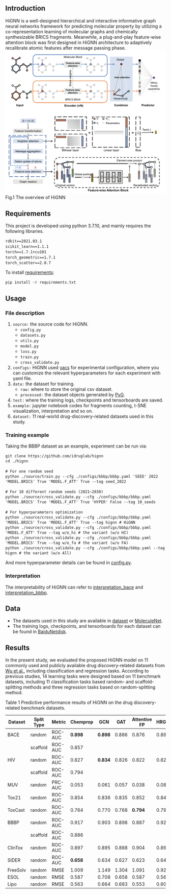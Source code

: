 ## Introduction
HiGNN is a well-designed hierarchical and interactive informative graph neural networks framework for predicting molecular property by utilizing a co-representation learning of molecular graphs and chemically synthesizable BRICS fragments. Meanwhile, a plug-and-play feature-wise attention block was first designed in HiGNN architecture to adaptively recalibrate atomic features after message passing phase.
![overview](https://github.com/idrugLab/hignn/blob/main/overview.png)
Fig.1 The overview of HiGNN

## Requirements
This project is developed using python 3.7.10, and mainly requires the following libraries.
```txt
rdkit==2021.03.1
scikit_learn==1.1.1
torch==1.7.1+cu101
torch_geometric==1.7.1
torch_scatter==2.0.7
```
To install [requirements](https://github.com/idrugLab/hignn/requirements.txt):
```txt
pip install -r requirements.txt
```

## Usage
### File description
1. `source:` the source code for HiGNN.
	- `config.py` 
	- `datasets.py`
	- `utils.py`
	- `model.py`
	- `loss.py`
	- `train.py`
	- `cross_validate.py`
2. `configs:` HiGNN used [yacs](https://github.com/rbgirshick/yacs) for experimental configuration, where you can customize the relevant hyperparameters for each experiment with yaml file.
3. `data:` the dataset for training.
	- `raw:` where to store the original csv dataset.
	- `processed:` the dataset objects generated by [PyG](https://pytorch-geometric.readthedocs.io/en/latest/notes/create_dataset.html).
4. `test:` where the training logs, checkpoints and tensorboards are saved.
5. `example:` jupyter notebook codes for fragments counting, t-SNE visualization, interpretation and so on.
6. `dataset:` 11 real-world drug-discovery-related datasets used in this study.

### Training example
Taking the BBBP dataset as an example, experiment can be run via:
```shell
git clone https://github.com/idruglab/hignn
cd ./hignn

# For one random seed
python ./source/train.py --cfg ./configs/bbbp/bbbp.yaml 'SEED' 2022 'MODEL.BRICS' True 'MODEL.F_ATT' True --tag seed_2022

# For 10 different random seeds (2021~2030)
python ./source/cross_validate.py --cfg ./configs/bbbp/bbbp.yaml 'MODEL.BRICS' True 'MODEL.F_ATT' True 'HYPER' False --tag 10_seeds

# For hyperparameters optimization
python ./source/cross_validate.py --cfg ./configs/bbbp/bbbp.yaml 'MODEL.BRICS' True 'MODEL.F_ATT' True --tag hignn # HiGNN
python ./source/cross_validate.py --cfg ./configs/bbbp/bbbp.yaml 'MODEL.F_ATT' True --tag w/o_hi # the variant (w/o HI)
python ./source/cross_validate.py --cfg ./configs/bbbp/bbbp.yaml 'MODEL.BRICS' True --tag w/o_fa # the variant (w/o FA)
python ./source/cross_validate.py --cfg ./configs/bbbp/bbbp.yaml --tag hignn # the variant (w/o All)
```
And more hyperparameter details can be found in [config.py](https://github.com/idrugLab/hignn/blob/main/source/config.py "config.py").

###  Interpretation
The interpretability of HiGNN can refer to [interpretation_bace](https://github.com/idrugLab/hignn/blob/main/example/interpretation_bace.ipynb "interpretation_bace.ipynb") and [interpretation_bbbp](https://github.com/idrugLab/hignn/blob/main/example/interpretation_bbbp.ipynb "interpretation_bbbp.ipynb").

## Data
- The datasets used in this study are available in [dataset](https://github.com/idrugLab/hignn/blob/main/dataset) or [MoleculeNet](https://moleculenet.org/).
- The training logs, checkpoints, and tensorboards for each dataset can be found in [BaiduNetdisk](https://pan.baidu.com/s/1NDDrsjWuL_5PhOeSD7RM5w?pwd=scut).
## Results
In the present study, we evaluated the proposed HiGNN model on 11 commonly used and publicly available drug discovery-related datasets from [Wu et al.](https://pubs.rsc.org/en/content/articlelanding/2018/SC/C7SC02664A), including classification and regression tasks. According to previous studies, 14 learning tasks were designed based on 11 benchmark datasets, including 11 classification tasks based random- and scaffold-splitting methods and three regression tasks based on random-splitting method.

Table 1 Predictive performance results of HiGNN on the drug discovery-related benchmark datasets.

| Dataset | Split Type | Metric  | Chemprop | GCN   | GAT   | Attentive FP | HRGCN+ | XGBoost | HiGNN   |
|---------|------------|---------|----------|-------|-------|--------------|--------|---------|---------|
| BACE    | random     | ROC-AUC | **0.898**  | **0.898** | 0.886 | 0.876        | 0.891  | 0.889   | 0.890   |
|         | scaffold   | ROC-AUC | 0.857    |       |       |              |        |         | **0.882**   |
| HIV     | random     | ROC-AUC | 0.827    | **0.834** | 0.826 | 0.822        | 0.824  | 0.816   | 0.816   |
|         | scaffold   | ROC-AUC | 0.794    |       |       |              |        |         | **0.802**   |
| MUV     | random     | PRC-AUC | 0.053    | 0.061 | 0.057 | 0.038        | 0.082  | 0.068   | **0.186**   |
| Tox21   | random     | ROC-AUC | 0.854    | 0.836 | 0.835 | 0.852        | 0.848  | 0.836   | **0.856**   |
| ToxCast | random     | ROC-AUC | 0.764    | 0.770 | 0.768 | **0.794**        | 0.793  | 0.774   | 0.781   |
| BBBP    | random     | ROC-AUC | 0.917    | 0.903 | 0.898 | 0.887        | 0.926  | 0.926   | **0.932**   |
|         | scaffold   | ROC-AUC | 0.886    |       |       |              |        |         | **0.927**   |
| ClinTox  | random | ROC-AUC | 0.897  | 0.895 | 0.888 | 0.904  | 0.899  | 0.911  | **0.930**   |
| SIDER    | random | ROC-AUC | **0.658**  | 0.634 | 0.627 | 0.623  | 0.641  | 0.642  | 0.651   |
| FreeSolv | random | RMSE    | 1.009  | 1.149 | 1.304 | 1.091  | 0.926  | 1.025  | **0.915**   |
| ESOL     | random | RMSE    | 0.587  | 0.708 | 0.658 | 0.587  | 0.563  | 0.582  | **0.532**   |
| Lipo     | random | RMSE    | 0.563  | 0.664 | 0.683 | 0.553  | 0.603  | 0.574  | **0.549**   |

<!-- ## Acknowledgments
The code was partly built based on [chemprop](https://github.com/chemprop/chemprop), [TrimNet](https://github.com/yvquanli/trimnet) and [Swin Transformer](https://github.com/microsoft/Swin-Transformer). Thanks a lot for their open source codes! -->

